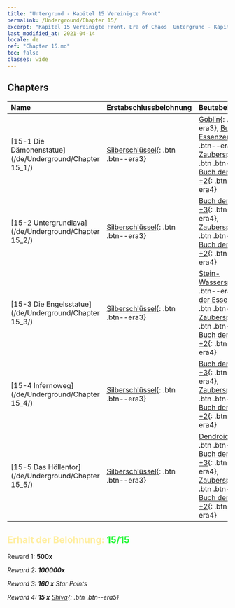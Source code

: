 ```yaml
---
title: "Untergrund - Kapitel 15 Vereinigte Front"
permalink: /Underground/Chapter 15/
excerpt: "Kapitel 15 Vereinigte Front. Era of Chaos  Untergrund - Kapitel 15. Vereinigte Front"
last_modified_at: 2021-04-14
locale: de
ref: "Chapter 15.md"
toc: false
classes: wide
---
```


## Chapters

  | Name |  Erstabschlussbelohnung | Beutebelohnung |
  |:------------|:------------|:------------| 
  | [15-1 Die Dämonenstatue](/de/Underground/Chapter 15_1/) | [Silberschlüssel](/de/Items/con_693/){: .btn .btn--era3} | [Goblin](/de/Items/unt_217/){: .btn .btn--era3}, [Buch der Essenzen +3](/de/Items/mat_60/){: .btn .btn--era4}, [Zauberspruchrollen](/de/Items/con_694/){: .btn .btn--era3}, [Buch der Essenzen +2](/de/Items/mat_53/){: .btn .btn--era4} |
  | [15-2 Untergrundlava](/de/Underground/Chapter 15_2/) | [Silberschlüssel](/de/Items/con_693/){: .btn .btn--era3} | [Buch der Essenzen +3](/de/Items/mat_60/){: .btn .btn--era4}, [Zauberspruchrollen](/de/Items/con_694/){: .btn .btn--era3}, [Buch der Essenzen +2](/de/Items/mat_53/){: .btn .btn--era4} |
  | [15-3 Die Engelsstatue](/de/Underground/Chapter 15_3/) | [Silberschlüssel](/de/Items/con_693/){: .btn .btn--era3} | [Stein-Wasserspeier](/de/Items/unt_236/){: .btn .btn--era4}, [Buch der Essenzen +3](/de/Items/mat_60/){: .btn .btn--era4}, [Zauberspruchrollen](/de/Items/con_694/){: .btn .btn--era3}, [Buch der Essenzen +2](/de/Items/mat_53/){: .btn .btn--era4} |
  | [15-4 Infernoweg](/de/Underground/Chapter 15_4/) | [Silberschlüssel](/de/Items/con_693/){: .btn .btn--era3} | [Buch der Essenzen +3](/de/Items/mat_60/){: .btn .btn--era4}, [Zauberspruchrollen](/de/Items/con_694/){: .btn .btn--era3}, [Buch der Essenzen +2](/de/Items/mat_53/){: .btn .btn--era4} |
  | [15-5 Das Höllentor](/de/Underground/Chapter 15_5/) | [Silberschlüssel](/de/Items/con_693/){: .btn .btn--era3} | [Dendroidenwache](/de/Items/unt_203/){: .btn .btn--era4}, [Buch der Essenzen +3](/de/Items/mat_60/){: .btn .btn--era4}, [Zauberspruchrollen](/de/Items/con_694/){: .btn .btn--era3}, [Buch der Essenzen +2](/de/Items/mat_53/){: .btn .btn--era4} |


## <span style="color: #ffeea0">Erhalt der Belohnung: </span><span style="color: #27f73a">15/15</span>

 Reward 1:  **500x** <i class="fas fa-gem"/>

 Reward 2:  **100000x** <i class="fas fa-coins"/>

 Reward 3: **160 x** Star Points

 Reward 4: **15 x** [Shiva](/de/Items/her_376/){: .btn .btn--era5}

